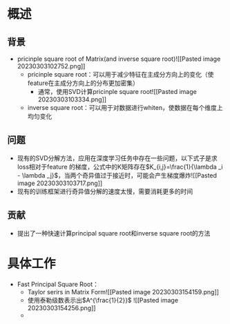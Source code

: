 # 概述
## 背景
- pricinple square root of Matrix(and inverse square root)![[Pasted image 20230303102752.png]]
	- pricinple square root：可以用于减少特征在主成分方向上的变化（使feature在主成分方向上的分布更加密集）
		- 通常，使用SVD计算pricinple square root![[Pasted image 20230303103334.png]]
	- inverse square root：可以用于对数据进行whiten，使数据在每个维度上均匀变化
## 问题
- 现有的SVD分解方法，应用在深度学习任务中存在一些问题，以下式子是求loss相对于feature 的梯度，公式中的K矩阵存在$K_{i,j}=\frac{1}{\lambda _i - \lambda _j}$，当两个奇异值过于接近时，可能会产生梯度爆炸![[Pasted image 20230303103717.png]]
- 现有的训练框架进行奇异值分解的速度太慢，需要消耗更多的时间
## 贡献
- 提出了一种快速计算principal square root和inverse square root的方法
# 具体工作
- Fast  Principal Square Root：
	- Taylor serirs in Matrix Form![[Pasted image 20230303154159.png]]
	- 使用泰勒级数表示出$A^{\frac{1}{2}}$ ![[Pasted image 20230303154256.png]]
	- 
